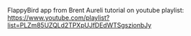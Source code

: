 FlappyBird app from Brent Aureli tutorial on youtube
playlist: https://www.youtube.com/playlist?list=PLZm85UZQLd2TPXpUJfDEdWTSgszionbJy